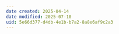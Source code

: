 ```yaml
---
date created: 2025-04-14
date modified: 2025-07-10
uid: 5e66d377-d4db-4e1b-b7a2-8a8e6af9c2a3
---
```


